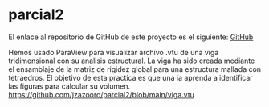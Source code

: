 # parcial2

El enlace al repositorio de GitHub de este proyecto es el siguiente: [GitHub]([https://github.com/jzazooro/pizzeria-nivel-2.git](https://github.com/jzazooro/parcial2.git))

Hemos usado ParaView para visualizar archivo .vtu de una viga tridimensional con su analisis estructural. La viga ha sido creada mediante el ensamblaje de la matriz de rigidez global para una estructura mallada con tetraedros.
El objetivo de esta practica es que una ia aprenda a identificar las figuras para calcular su volumen. 
https://github.com/jzazooro/parcial2/blob/main/viga.vtu
